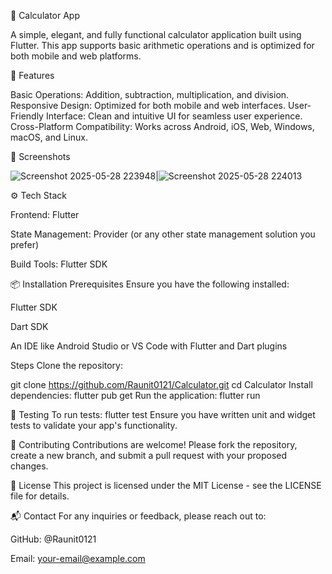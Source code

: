 🧮 Calculator App

A simple, elegant, and fully functional calculator application built using Flutter. This app supports basic arithmetic operations and is optimized for both mobile and web platforms.

🚀 Features

Basic Operations: Addition, subtraction, multiplication, and division.
Responsive Design: Optimized for both mobile and web interfaces.
User-Friendly Interface: Clean and intuitive UI for seamless user experience.
Cross-Platform Compatibility: Works across Android, iOS, Web, Windows, macOS, and Linux.

📸 Screenshots


![Screenshot 2025-05-28 223948](https://github.com/user-attachments/assets/f6683fbc-05e7-414d-b0c2-d2853aaf90aa)|![Screenshot 2025-05-28 224013](https://github.com/user-attachments/assets/8da83c0b-f083-4562-b29e-c1693dc0eec6)



⚙️ Tech Stack

Frontend: Flutter

State Management: Provider (or any other state management solution you prefer)

Build Tools: Flutter SDK

📦 Installation
Prerequisites
Ensure you have the following installed:

Flutter SDK

Dart SDK

An IDE like Android Studio or VS Code with Flutter and Dart plugins

Steps
Clone the repository:

git clone https://github.com/Raunit0121/Calculator.git
cd Calculator
Install dependencies:
flutter pub get
Run the application:
flutter run

🧪 Testing
To run tests:
flutter test
Ensure you have written unit and widget tests to validate your app's functionality.

🤝 Contributing
Contributions are welcome! Please fork the repository, create a new branch, and submit a pull request with your proposed changes.

📄 License
This project is licensed under the MIT License - see the LICENSE file for details.

📬 Contact
For any inquiries or feedback, please reach out to:

GitHub: @Raunit0121

Email: your-email@example.com

